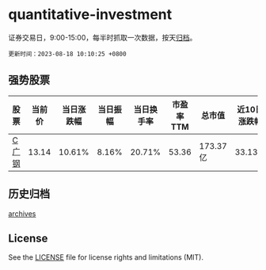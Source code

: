 # quantitative-investment

证券交易日，9:00-15:00，每半时抓取一次数据，按天[归档](archives)。

`更新时间：2023-08-18 10:10:25 +0800`

## 强势股票

|股票|当前价|当日涨跌幅|当日振幅|当日换手率|市盈率TTM|总市值|近10日涨跌幅|
|----|----|----|----|----|----|----|----|
|[C广钢](https://xueqiu.com/S/SH688548)|13.14|10.61%|8.16%|20.71%|53.36|173.37亿|33.13%|

## 历史归档

[archives](archives)

## License

See the [LICENSE](LICENSE) file for license rights and limitations (MIT).
